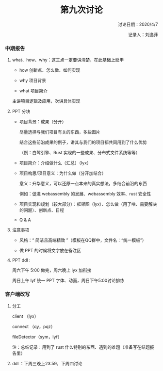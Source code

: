 # <center> 第九次讨论</center>

<p align = 'right'> 讨论日期：2020/4/7 </p>
<p align = 'right'> 记录人：刘逸菲</p>

### 中期报告

1. what、how、why：这三点一定要讲清楚，在此基础上延申

   - how 创新点、怎么做、如何实现

   - why 项目背景

   - what 项目简介

   主讲项目逻辑及应用，次讲具体实现

2. PPT 分块

    - 项目背景：成果（分开）

      尽量选择与我们项目有关的东西，多些图片

      结合这些前沿成果的例子，讲其与我们的项目都共同用到了什么优势

      （例：白鹭引擎、Rust 实现的一些成果、分布式文件系统等等）

    - 项目简介：介绍做什么（汇总）（lyx）

    - 项目构思/项目意义：为什么做（分开加结合）

      意义：升华意义，可以还原一点本来的真实想法，多结合前沿的东西

      例如：促进 webassembly 的发展、webassembly 效率、rust 安全性

    - 项目实现和规划（较大部分）：框架图（lyx）、怎么做（用了啥、需要解决的问题）、创新点、日程

    - Q & A

3. 注意事项
    - 风格：“ 简洁且高端精致 ”（模板在QQ群中，文件名：“统一模板”）

    - 做 PPT 的时候将文字放在备注区


4. PPT ddl : 

   周六下午 5:00 做完，周六晚上 lyx 加衔接

   周日上午 lyf 统一 PPT 字体、动画，周日下午5:00讨论排练

### 客户端改写

1. 分工

   client （lyx）

   connect （qy，pqz）

   fileDetector（sym，lyf）

   注：总结记录：用到了 rust 什么特别的东西、遇到的难题（准备写在结题报告里）

2. ddl ：下周三晚上23:59，下周四讨论



